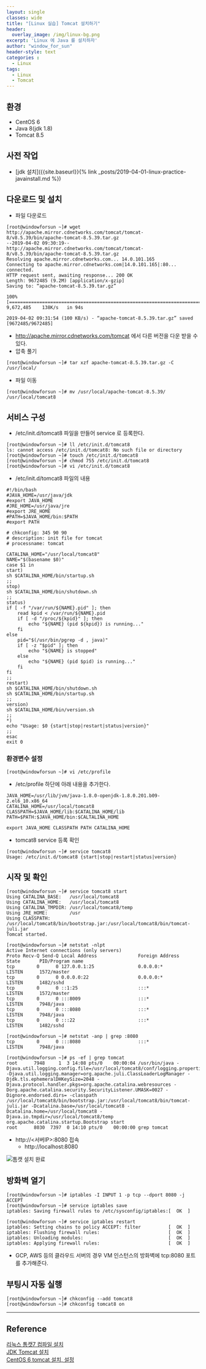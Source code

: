 ```yaml
--- 
layout: single
classes: wide
title: "[Linux 실습] Tomcat 설치하기"
header:
  overlay_image: /img/linux-bg.png
excerpt: 'Linux 에 Java 를 설치하자'
author: "window_for_sun"
header-style: text
categories :
  - Linux
tags:
  - Linux
  - Tomcat
---  
```


## 환경
- CentOS 6
- Java 8(jdk 1.8)
- Tomcat 8.5

## 사전 작업
- [jdk 설치]({{site.baseurl}}{% link _posts/2019-04-01-linux-practice-javainstall.md %})

## 다운로드 및 설치
- 파일 다운로드

```
[root@windowforsun ~]# wget http://apache.mirror.cdnetworks.com/tomcat/tomcat-8/v8.5.39/bin/apache-tomcat-8.5.39.tar.gz
--2019-04-02 09:30:19--  http://apache.mirror.cdnetworks.com/tomcat/tomcat-8/v8.5.39/bin/apache-tomcat-8.5.39.tar.gz
Resolving apache.mirror.cdnetworks.com... 14.0.101.165
Connecting to apache.mirror.cdnetworks.com|14.0.101.165|:80... connected.
HTTP request sent, awaiting response... 200 OK
Length: 9672485 (9.2M) [application/x-gzip]
Saving to: “apache-tomcat-8.5.39.tar.gz”

100%[===========================================================================>] 9,672,485    138K/s   in 94s

2019-04-02 09:31:54 (100 KB/s) - “apache-tomcat-8.5.39.tar.gz” saved [9672485/9672485]
```  

-  http://apache.mirror.cdnetworks.com/tomcat 에서 다른 버전을 다운 받을 수 있다.
- 압축 풀기

```
[root@windowforsun ~]# tar xzf apache-tomcat-8.5.39.tar.gz -C /usr/local/
```  

- 파일 이동

```
[root@windowforsun ~]# mv /usr/local/apache-tomcat-8.5.39/ /usr/local/tomcat8
```  

## 서비스 구성
- /etc/init.d/tomcat8 파일을 만들어 service 로 등록한다.

```
[root@windowforsun ~]# ll /etc/init.d/tomcat8
ls: cannot access /etc/init.d/tomcat8: No such file or directory
[root@windowforsun ~]# touch /etc/init.d/tomcat8
[root@windowforsun ~]# chmod 755 /etc/init.d/tomcat8
[root@windowforsun ~]# vi /etc/init.d/tomcat8
```  

- /etc/init.d/tomcat8 파일의 내용

```
#!/bin/bash  
#JAVA_HOME=/usr/java/jdk
#export JAVA_HOME
#JRE_HOME=/usr/java/jre
#export JRE_HOME
#PATH=$JAVA_HOME/bin:$PATH  
#export PATH

# chkconfig: 345 90 90
# description: init file for tomcat
# processname: tomcat

CATALINA_HOME="/usr/local/tomcat8"
NAME="$(basename $0)"
case $1 in  
start)  
sh $CATALINA_HOME/bin/startup.sh  
;;   
stop)     
sh $CATALINA_HOME/bin/shutdown.sh  
;;   
status)
if [ -f "/var/run/${NAME}.pid" ]; then
	read kpid < /var/run/${NAME}.pid
	if [ -d "/proc/${kpid}" ]; then
		echo "${NAME} (pid ${kpid}) is running..."
	fi
else
	pid="$(/usr/bin/pgrep -d , java)"
	if [ -z "$pid" ]; then
		echo "${NAME} is stopped"
	else
		echo "${NAME} (pid $pid) is running..."
	fi
fi
;;
restart)  
sh $CATALINA_HOME/bin/shutdown.sh  
sh $CATALINA_HOME/bin/startup.sh  
;;   
version)  
sh $CATALINA_HOME/bin/version.sh  
;;
*)
echo "Usage: $0 {start|stop|restart|status|version}"
;;
esac      
exit 0
```  

### 환경변수 설정

```
[root@windowforsun ~]# vi /etc/profile
```  

- /etc/profile 하단에 아래 내용을 추가한다.

```
JAVA_HOME=/usr/lib/jvm/java-1.8.0-openjdk-1.8.0.201.b09-2.el6_10.x86_64
CATALINA_HOME=/usr/local/tomcat8
CLASSPATH=$JAVA_HOME/lib:$CATALINA_HOME/lib
PATH=$PATH:$JAVA_HOME/bin:$CALTALINA_HOME

export JAVA_HOME CLASSPATH PATH CATALINA_HOME
```                                                               

- tomcat8 service 등록 확인

```
[root@windowforsun ~]# service tomcat8
Usage: /etc/init.d/tomcat8 {start|stop|restart|status|version}
```  

## 시작 및 확인

```
[root@windowforsun ~]# service tomcat8 start
Using CATALINA_BASE:   /usr/local/tomcat8
Using CATALINA_HOME:   /usr/local/tomcat8
Using CATALINA_TMPDIR: /usr/local/tomcat8/temp
Using JRE_HOME:        /usr
Using CLASSPATH:       /usr/local/tomcat8/bin/bootstrap.jar:/usr/local/tomcat8/bin/tomcat-juli.jar
Tomcat started.

```  

```
[root@windowforsun ~]# netstat -nlpt
Active Internet connections (only servers)
Proto Recv-Q Send-Q Local Address               Foreign Address             State       PID/Program name
tcp        0      0 127.0.0.1:25                0.0.0.0:*                   LISTEN      1572/master
tcp        0      0 0.0.0.0:22                  0.0.0.0:*                   LISTEN      1482/sshd
tcp        0      0 ::1:25                      :::*                        LISTEN      1572/master
tcp        0      0 :::8009                     :::*                        LISTEN      7948/java
tcp        0      0 :::8080                     :::*                        LISTEN      7948/java
tcp        0      0 :::22                       :::*                        LISTEN      1482/sshd
```  

```
[root@windowforsun ~]# netstat -anp | grep :8080
tcp        0      0 :::8080                     :::*                        LISTEN      7948/java
```  

```
[root@windowforsun ~]# ps -ef | grep tomcat
root      7948     1  3 14:08 pts/0    00:00:04 /usr/bin/java -Djava.util.logging.config.file=/usr/local/tomcat8/conf/logging.properties -Djava.util.logging.manager=org.apache.juli.ClassLoaderLogManager -Djdk.tls.ephemeralDHKeySize=2048 -Djava.protocol.handler.pkgs=org.apache.catalina.webresources -Dorg.apache.catalina.security.SecurityListener.UMASK=0027 -Dignore.endorsed.dirs= -classpath /usr/local/tomcat8/bin/bootstrap.jar:/usr/local/tomcat8/bin/tomcat-juli.jar -Dcatalina.base=/usr/local/tomcat8 -Dcatalina.home=/usr/local/tomcat8 -Djava.io.tmpdir=/usr/local/tomcat8/temp org.apache.catalina.startup.Bootstrap start
root      8030  7397  0 14:10 pts/0    00:00:00 grep tomcat

```  

- http://<서버IP>:8080 접속
	- http://localhost:8080

![톰캣 설치 완료]({{site.baseurl}}/img/linux/linux-tomcat-install-success.png)

## 방화벽 열기

```
[root@windowforsun ~]# iptables -I INPUT 1 -p tcp --dport 8080 -j ACCEPT
[root@windowforsun ~]# service iptables save
iptables: Saving firewall rules to /etc/sysconfig/iptables:[  OK  ]
```  

```
[root@windowforsun ~]# service iptables restart
iptables: Setting chains to policy ACCEPT: filter          [  OK  ]
iptables: Flushing firewall rules:                         [  OK  ]
iptables: Unloading modules:                               [  OK  ]
iptables: Applying firewall rules:                         [  OK  ]
```  

- GCP, AWS 등의 클라우드 서버의 경우 VM 인스턴스의 방화벽에 tcp:8080 포트를 추가해준다.

## 부팅시 자동 실행

```
[root@windowforsun ~]# chkconfig --add tomcat8
[root@windowforsun ~]# chkconfig tomcat8 on
```  

---
## Reference
[리눅스 톰캣7 컴파일 설치](https://zetawiki.com/wiki/%EB%A6%AC%EB%88%85%EC%8A%A4_%ED%86%B0%EC%BA%A37_%EC%BB%B4%ED%8C%8C%EC%9D%BC_%EC%84%A4%EC%B9%98)  
[JDK Tomcat 설치](https://nayha.tistory.com/292)  
[CentOS 6 tomcat 설치, 설정](https://m.blog.naver.com/dawning160723/220977208322)  